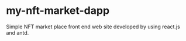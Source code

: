 # my-nft-market-dapp
Simple NFT market place front end web site developed by using react.js and antd.
